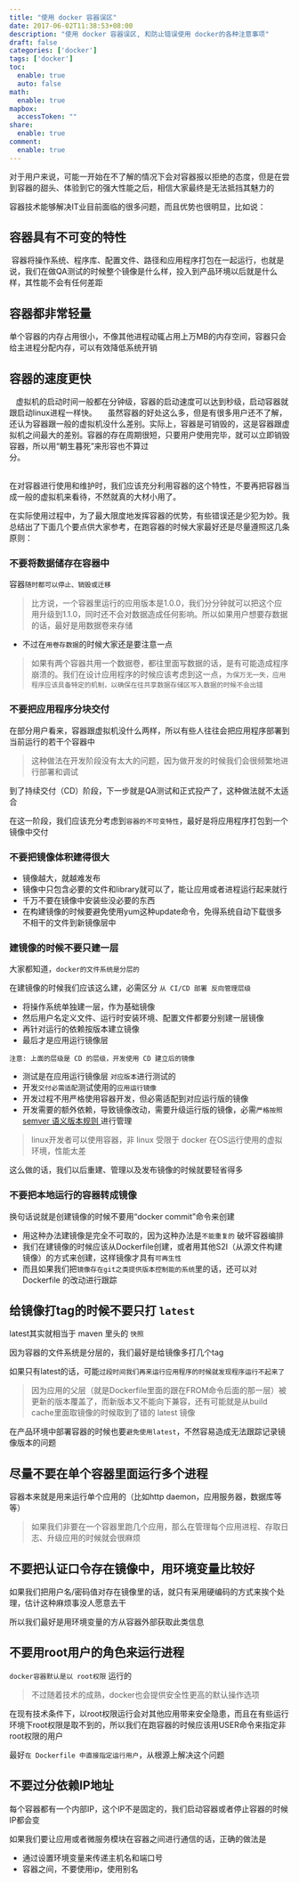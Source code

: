 ```yaml
---
title: "使用 docker 容器误区"
date: 2017-06-02T11:38:53+08:00
description: "使用 docker 容器误区, 和防止错误使用 docker的各种注意事项"
draft: false
categories: ['docker']
tags: ['docker']
toc:
  enable: true
  auto: false
math:
  enable: true
mapbox:
  accessToken: ""
share:
  enable: true
comment:
  enable: true
---
```


对于用户来说，可能一开始在不了解的情况下会对容器报以拒绝的态度，但是在尝到容器的甜头、体验到它的强大性能之后，相信大家最终是无法抵挡其魅力的

容器技术能够解决IT业目前面临的很多问题，而且优势也很明显，比如说：

## 容器具有不可变的特性

 容器将操作系统、程序库、配置文件、路径和应用程序打包在一起运行，也就是说，我们在做QA测试的时候整个镜像是什么样，投入到产品环境以后就是什么样，其性能不会有任何差距

## 容器都非常轻量

单个容器的内存占用很小，不像其他进程动辄占用上万MB的内存空间，容器只会给主进程分配内存，可以有效降低系统开销

## 容器的速度更快

   虚拟机的启动时间一般都在分钟级，容器的启动速度可以达到秒级，启动容器就跟启动linux进程一样快。
    虽然容器的好处这么多，但是有很多用户还不了解，还认为容器跟一般的虚拟机没什么差别。实际上，容器是可销毁的，这是容器跟虚拟机之间最大的差别。容器的存在周期很短，只要用户使用完毕，就可以立即销毁容器，所以用“朝生暮死”来形容也不算过分。                                                                                                                                                 

在对容器进行使用和维护时，我们应该充分利用容器的这个特性，不要再把容器当成一般的虚拟机来看待，不然就真的大材小用了。

在实际使用过程中，为了最大限度地发挥容器的优势，有些错误还是少犯为妙。我总结出了下面几个要点供大家参考，在跑容器的时候大家最好还是尽量遵照这几条原则：

### 不要将数据储存在容器中

容器`随时都可以停止、销毁或迁移`

> 比方说，一个容器里运行的应用版本是1.0.0，我们分分钟就可以把这个应用升级到1.1.0，同时还不会对数据造成任何影响。所以如果用户想要存数据的话，最好是用数据卷来存储

- 不过在`用卷存数据`的时候大家还是要注意一点

> 如果有两个容器共用一个数据卷，都往里面写数据的话，是有可能造成程序崩溃的。我们在设计应用程序的时候应该考虑到这一点，`为保万无一失，应用程序应该具备特定的机制，以确保在往共享数据存储区写入数据的时候不会出错`

### 不要把应用程序分块交付

在部分用户看来，容器跟虚拟机没什么两样，所以有些人往往会把应用程序部署到当前运行的若干个容器中

> 这种做法在开发阶段没有太大的问题，因为做开发的时候我们会很频繁地进行部署和调试

到了持续交付（CD）阶段，下一步就是QA测试和正式投产了，这种做法就不太适合

在这一阶段，我们应该充分考虑到`容器的不可变特性`，最好是将应用程序打包到一个镜像中交付

### 不要把镜像体积建得很大

- 镜像越大，就越难发布
- 镜像中只包含必要的文件和library就可以了，能让应用或者进程运行起来就行
- 千万不要在镜像中安装些没必要的东西
- 在构建镜像的时候要避免使用yum这种update命令，免得系统自动下载很多不相干的文件到新镜像层中

### 建镜像的时候不要只建一层

大家都知道，`docker的文件系统是分层的`

在建镜像的时候我们应该这么建，必需区分 `从 CI/CD 部署 反向管理层级`

- 将操作系统单独建一层，作为基础镜像
- 然后用户名定义文件、运行时安装环境、配置文件都要分别建一层镜像
- 再针对运行的依赖按版本建立镜像
- 最后才是应用运行镜像层

`注意: 上面的层级是 CD 的层级，开发使用 CD 建立后的镜像`

- 测试是在应用运行镜像层 `对应版本`进行测试的
- 开发`交付必需适配`测试使用的`应用运行镜像`
- 开发过程不用严格使用容器开发，但必需适配到对应运行版的镜像
- 开发需要的额外依赖，导致镜像改动，需要升级运行版的镜像，必需`严格按照` [ semver 语义版本规则 ](https://semver.org/lang/zh-CN/) 进行管理

> linux开发者可以使用容器，非 linux 受限于 docker 在OS运行使用的虚拟环境，性能太差

这么做的话，我们以后重建、管理以及发布镜像的时候就要轻省得多

### 不要把本地运行的容器转成镜像

换句话说就是创建镜像的时候不要用“docker commit”命令来创建

- 用这种办法建镜像是完全不可取的，因为这种办法是`不能重复的` 破坏容器编排
- 我们在建镜像的时候应该从Dockerfile创建，或者用其他S2I（从源文件构建镜像）的方式来创建，这样镜像才具有`可再生性`
- 而且如果我们把`镜像存在git之类提供版本控制能的系统`里的话，还可以对 Dockerfile 的改动进行跟踪

## 给镜像打tag的时候不要只打 `latest`

latest其实就相当于 maven 里头的 `快照`

因为容器的文件系统是分层的，我们最好是给镜像多打几个tag

如果只有latest的话，可能`过段时间我们再来运行应用程序的时候就发现程序运行不起来了`

> 因为应用的父层（就是Dockerfile里面的跟在FROM命令后面的那一层）被更新的版本覆盖了，而新版本又不能向下兼容，还有可能就是从build cache里面取镜像的时候取到了错的 latest 镜像


在产品环境中部署容器的时候也要`避免使用latest`，不然容易造成无法跟踪记录镜像版本的问题

## 尽量不要在单个容器里面运行多个进程

容器本来就是用来运行单个应用的（比如http daemon，应用服务器，数据库等等）

> 如果我们非要在一个容器里跑几个应用，那么在管理每个应用进程、存取日志、升级应用的时候就会很麻烦

## 不要把认证口令存在镜像中，用环境变量比较好

如果我们把用户名/密码值对存在镜像里的话，就只有采用硬编码的方式来挨个处理，估计这种麻烦事没人愿意去干

所以我们最好是用环境变量的方从容器外部获取此类信息

## 不要用root用户的角色来运行进程

`docker容器默认是以 root权限` 运行的

> 不过随着技术的成熟，docker也会提供安全性更高的默认操作选项

在现有技术条件下，以root权限运行会对其他应用带来安全隐患，而且在有些运行环境下root权限是取不到的，所以我们在跑容器的时候应该用USER命令来指定非root权限的用户

最好`在 Dockerfile 中直接指定运行用户`，从根源上解决这个问题

## 不要过分依赖IP地址

每个容器都有一个内部IP，这个IP不是固定的，我们启动容器或者停止容器的时候IP都会变

如果我们要让应用或者微服务模块在容器之间进行通信的话，正确的做法是

- 通过设置环境变量来传递主机名和端口号
- 容器之间，不要使用ip，使用别名
